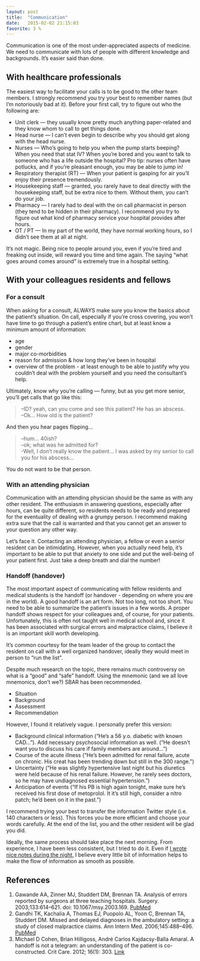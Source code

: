 ```yaml
---
layout: post
title:  "Communication"
date:   2015-02-02 21:15:03
favorite: 3 %
---
```


Communication is one of the most under-appreciated aspects of medicine. We need to communicate with lots of people with different knowledge and backgrounds. It’s easier said than done.<!--more-->

## With healthcare professionals

The easiest way to facilitate your calls is to be good to the other team members. I strongly recommend you try your best to remember names (but I’m notoriously bad at it). Before your first call, try to figure out who the following are:

- Unit clerk — they usually know pretty much anything paper-related and they know whom to call to get things done.
- Head nurse — I can’t even begin to describe why you should get along with the head nurse.
- Nurses — Who’s going to help you when the pump starts beeping? When you need that stat IV? When you’re bored and you want to talk to someone who has a life outside the hospital? Pro tip: nurses often have potlucks, and if you’re pleasant enough, you may be able to jump in!
- Respiratory therapist (RT) — When your patient is gasping for air you’ll enjoy their presence tremendously.
- Housekeeping staff — granted, you rarely have to deal directly with the housekeeping staff, but be extra nice to them. Without them, you can’t do your job.
- Pharmacy — I rarely had to deal with the on call pharmacist in person (they tend to be hidden in their pharmacy). I recommend you try to figure out what kind of pharmacy service your hospital provides after hours.
- OT / PT — In my part of the world, they have normal working hours, so I didn’t see them at all at night.

It’s not magic. Being nice to people around you, even if you’re tired and freaking out inside, will reward you time and time again. The saying “what goes around comes around” is extremely true in a hospital setting.

## With your colleagues residents and fellows

### For a consult

When asking for a consult, ALWAYS make sure you know the basics about the patient’s situation. On call, especially if you’re cross covering, you won’t have time to go through a patient’s entire chart, but at least know a minimum amount of information:

- age
- gender
- major co-morbidities
- reason for admission & how long they’ve been in hospital
- overview of the problem - at least enough to be able to justify why you couldn’t deal with the problem yourself and you need the consultant’s help.

Ultimately, know why you’re calling — funny, but as you get more senior, you’ll get calls that go like this:

> –ID? yeah, can you come and see this patient? He has an abscess.  
> –Ok… How old is the patient?

And then you hear pages flipping…

> –hum… 40ish?  
> –ok; what was he admitted for?  
> -Well, I don’t really know the patient… I was asked by my senior to call you for his abscess…

You do not want to be that person.

### With an attending physician

Communication with an attending physician should be the same as with any other resident. The enthusiasm in answering questions, especially after hours, can be quite different, so residents needs to be ready and prepared for the eventuality of dealing with a grumpy person. I recommend making extra sure that the call is warranted and that you cannot get an answer to your question any other way.

Let’s face it. Contacting an attending physician, a fellow or even a senior resident can be intimidating. However, when you actually need help, it’s important to be able to put that anxiety to one side and put the well-being of your patient first. Just take a deep breath and dial the number!

### Handoff (handover)

The most important aspect of communicating with fellow residents and medical students is the handoff (or handover - depending on where you are in the world). A good handoff is an art form. Not too long, not too short. You need to be able to summarize the patient’s issues in a few words. A proper handoff shows respect for your colleagues and, of course, for your patients. Unfortunately, this is often not taught well in medical school and, since it has been associated with surgical errors and malpractice claims, I believe it is an important skill worth developing.

It’s common courtesy for the team leader of the group to contact the resident on call with a well organized handover, ideally they would meet in person to “run the list".

Despite much research on the topic, there remains much controversy on what is a “good” and “safe” handoff. Using the mnemonic (and we all love mnemonics, don’t we?) SBAR has been recommended.

- Situation
- Background
- Assessment
- Recommendation

However, I found it relatively vague. I personally prefer this version:

- Background clinical information (“He’s a 56 y.o. diabetic with known CAD…”). Add necessary psychosocial information as well. (“He doesn’t want you to discuss his care if family members are around…”)
- Course of the acute illness (“He’s been admitted for renal failure, acute on chronic. His creat has been trending down but still in the 300 range.”)
- Uncertainty (“He was slightly hypertensive last night but his diuretics were held because of his renal failure. However, he rarely sees doctors, so he may have undiagnosed essential hypertension.”)
- Anticipation of events (“If his PB is high again tonight, make sure he’s received his first dose of metoprolol. It it’s still high, consider a nitro patch; he’d been on it in the past.”)

I recommend trying your best to transfer the information Twitter style (i.e. 140 characters or less). This forces you be more efficient and choose your words carefully. At the end of the list, you and the other resident will be glad you did.

Ideally, the same process should take place the next morning. From experience, I have been less consistent, but I tried to do it. Even if [I wrote nice notes during the night](/documentation/), I believe every little bit of information helps to make the flow of information as smooth as possible.

## References

1. Gawande AA, Zinner MJ, Studdert DM, Brennan TA. Analysis of errors reported by surgeons at three teaching hospitals. Surgery. 2003;133:614–621. doi: 10.1067/msy.2003.169. [PubMed](http://www.ncbi.nlm.nih.gov/pubmed/12796727)
2. Gandhi TK, Kachalia A, Thomas EJ, Puopolo AL, Yoon C, Brennan TA, Studdert DM. Missed and delayed diagnoses in the ambulatory setting: a study of closed malpractice claims. Ann Intern Med. 2006;145:488–496. [PubMed](http://www.ncbi.nlm.nih.gov/pubmed/17015866)
3. Michael D Cohen, Brian Hilligoss, André Carlos Kajdacsy-Balla Amaral. A handoff is not a telegram: an understanding of the patient is co-constructed. Crit Care. 2012; 16(1): 303. [Link](http://www.ncbi.nlm.nih.gov/pmc/articles/PMC3396216/)
